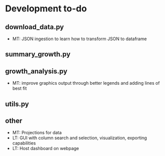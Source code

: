 # Development to-do

## download_data.py
- MT: JSON ingestion to learn how to transform JSON to dataframe

## summary_growth.py

## growth_analysis.py
- MT: improve graphics output through better legends and adding lines of best fit

## utils.py


## other
- MT: Projections for data
- LT: GUI with column search and selection, visualization, exporting capabilities
- LT: Host dashboard on webpage 